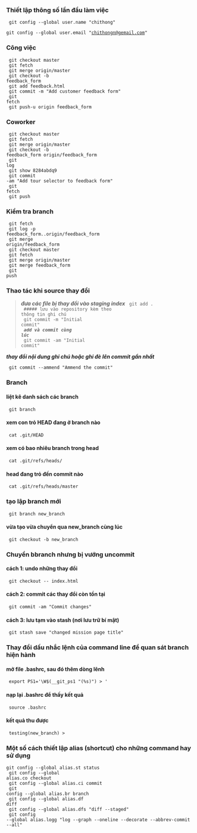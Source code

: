 ### Thiết lập thông số lần đầu làm việc
<code> git config --global user.name "chithong"</code><br/>
<code> git config --global user.email "chithongn@gemail.com"</code>
 
### Công việc
<code> git checkout master</code><br/>
<code> git fetch</code><br/>
<code> git merge origin/master</code><br/>
<code> git checkout -b feedback_form</code><br/>
<code> git add feedback.html</code><br/>
<code> git commit -m "Add customer feedback form"</code><br/>
<code> git fetch</code><br/>
<code> git push-u origin feedback_form</code><br/>
 
### Coworker
<code> git checkout master</code><br/>
<code> git fetch</code><br/>
<code> git merge origin/master</code><br/>
<code> git checkout -b feedback_form origin/feedback_form</code><br/>
<code> git log</code><br/>
<code> git show 8284abdq9</code><br/>
<code> git commit -am "Add tour selector to feedback form"</code><br/>
<code> git fetch</code><br/>
<code> git push</code><br/>
 
### Kiểm tra branch
<code> git fetch</code><br/>
<code> git log -p feedback_form..origin/feedback_form</code><br/>
<code> git merge origin/feedback_form</code><br/>
<code> git checkout master</code><br/>
<code> git fetch</code><br/>
<code> git merge origin/master</code><br/>
<code> git merge feedback_form</code><br/>
<code> git push</code><br/>

### Thao tác khi source thay đổi
> ***đưa các file bị thay đổi vào staging index***
<code> git add .</code><br/>
<code> ##### lưu vào repository kèm theo thông tin ghi chú</code><br/>
<code> git commit -m "Initial commit"</code><br/>
<code>  ***add và commit cùng lúc*** </code><br/>
<code> git commit -am "Initial commit"</code><br/>
 
***thay đổi nội dung ghi chú hoặc ghi đè lên commit gần nhất***

<code> git commit --ammend "Ammend the commit"</code>

### Branch
#### liệt kê danh sách các branch
<code> git branch</code>
 
#### xem con trỏ HEAD đang ở branch nào
<code> cat .git/HEAD</code>
 
#### xem có bao nhiêu branch trong head
<code> cat .git/refs/heads/</code>
 
#### head đang trỏ đến commit nào
<code> cat .git/refs/heads/master</code>
 
### tạo lập branch mới
<code> git branch new_branch</code>
#### vừa tạo vừa chuyển qua new_branch cùng lúc
<code> git checkout -b new_branch</code>

### Chuyển bbranch nhưng bị vướng uncommit
#### cách 1: undo những thay đổi
<code> git checkout -- index.html</code>
 
#### cách 2: commit các thay đổi còn tồn tại
<code> git commit -am "Commit changes"</code> 

#### cách 3: lưu tạm vào stash (nơi lưu trữ bí mật)
<code> git stash save "changed mission page title"</code> 

### Thay đổi dấu nhắc lệnh của command line để quan sát branch hiện hành
#### mở file .bashrc, sau đó thêm dòng lênh
<code> export PS1='\W$(__git_ps1 "(%s)") > '</code>
 
#### nạp lại .bashrc để thấy kết quả
<code> source .bashrc</code>
 
#### kết quả thu được
<code> testing(new_branch) ></code>

### Một số cách thiết lập alias (shortcut) cho những command hay sử dụng
<code>git config --global alias.st status<br/>
git config --global alias.co checkout<br/>
git config --global alias.ci commit<br/>
git config --global alias.br branch<br/>
git config --global alias.df diff<br/>
git config --global alias.dfs "diff --staged"<br/>
git config --global alias.logg "log --graph --oneline --decorate --abbrev-commit --all"</code>

